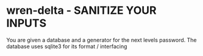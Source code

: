 # wren-delta - SANITIZE YOUR INPUTS

You are given a database and a generator for the next levels password. The database uses sqlite3 for its format / interfacing
